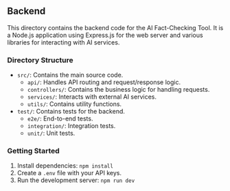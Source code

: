 ## Backend

This directory contains the backend code for the AI Fact-Checking Tool. It is a Node.js application using Express.js for the web server and various libraries for interacting with AI services.

### Directory Structure

-   `src/`: Contains the main source code.
    -   `api/`: Handles API routing and request/response logic.
    -   `controllers/`: Contains the business logic for handling requests.
    -   `services/`: Interacts with external AI services.
    -   `utils/`: Contains utility functions.
-   `test/`: Contains tests for the backend.
    -   `e2e/`: End-to-end tests.
    -   `integration/`: Integration tests.
    -   `unit/`: Unit tests.

### Getting Started

1.  Install dependencies: `npm install`
2.  Create a `.env` file with your API keys.
3.  Run the development server: `npm run dev`
